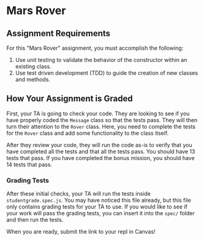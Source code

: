 # Mars Rover

## Assignment Requirements

For this "Mars Rover" assignment, you must accomplish the following:

1. Use unit testing to validate the behavior of the constructor within an
   existing class.
1. Use test driven development (TDD) to guide the creation of new classes and
   methods.

## How Your Assignment is Graded

First, your TA is going to check your code.
They are looking to see if you have properly coded the `Message` class so that the tests pass.
They will then turn their attention to the `Rover` class. Here, you need to complete the tests for the `Rover` class and add some functionality to the class itself. 

After they review your code, they will run the code as-is to verify that you have completed all the tests and that all the tests pass.
You should have 13 tests that pass. If you have completed the bonus mission, you should have 14 tests that pass.

### Grading Tests

After these initial checks, your TA will run the tests inside `studentgrade.spec.js`. You may have noticed this file already, but this file only contains grading tests for your TA to use.
If you would like to see if your work will pass the grading tests, you can insert it into the `spec/` folder and then run the tests. 

When you are ready, submit the link to your repl in Canvas!